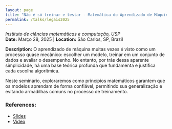 ```yaml
---
layout: page
title: "Não é só treinar e testar - Matemática do Aprendizado de Máquinas"
permalink: /talks/legais2025
---
```

  
_Instituto de ciências matemáticas e computação, USP_  
**Date:** Março 28, 2025 | **Location:** São Carlos, SP, Brazil

**Description:** O aprendizado de máquina muitas vezes é visto como um processo quase mecânico: escolher um modelo, treinar em um conjunto de dados e avaliar o desempenho. No entanto, por trás dessa aparente simplicidade, há uma base teórica profunda que fundamenta e justifica cada escolha algorítmica.

Neste seminário, exploraremos como princípios matemáticos garantem que os modelos aprendam de forma confiável, permitindo sua generalização e evitando armadilhas comuns no processo de treinamento.

### References:

- [Slides](/assets/presentations/legais2025.pdf)
- [Video](https://www.youtube.com/watch?v=Q-zXYCiEoR4)

